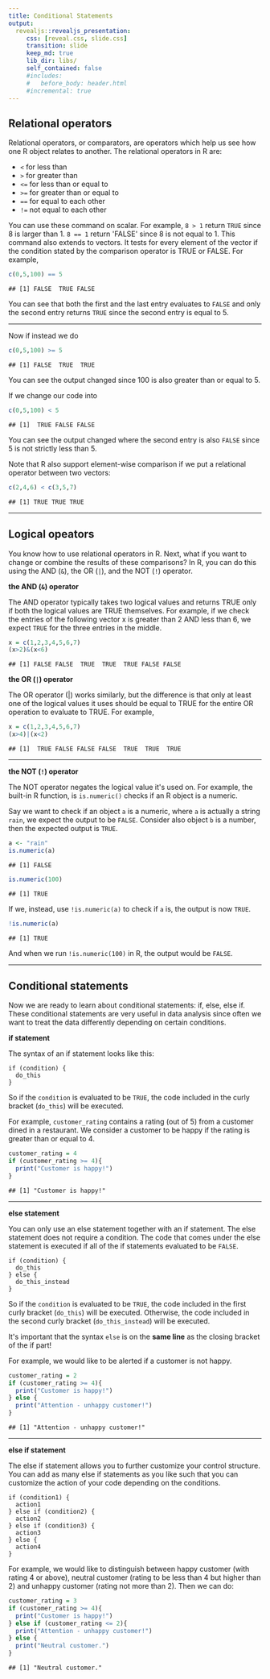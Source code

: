 ```yaml
---
title: Conditional Statements
output:
  revealjs::revealjs_presentation:
     css: [reveal.css, slide.css]
     transition: slide
     keep_md: true
     lib_dir: libs/
     self_contained: false
     #includes: 
     #   before_body: header.html
     #incremental: true
---
```




## Relational operators

Relational operators, or comparators, are operators which help us see how one R object relates to another. The relational operators in R are:

- `<` for less than
- `>` for greater than
- `<=` for less than or equal to
- `>=` for greater than or equal to
- `==` for equal to each other
- `!=` not equal to each other

You can use these command on scalar. For example, `8 > 1` return `TRUE` since 8 is larger than 1.
`8 == 1` return 'FALSE' since 8 is not equal to 1. This command also extends to vectors. It tests for every element of the vector if the condition stated by the comparison operator is TRUE or FALSE. For example, 


```r
c(0,5,100) == 5
```

```
## [1] FALSE  TRUE FALSE
```

You can see that both the first and the last entry evaluates to `FALSE` and only the second entry returns `TRUE` since the second entry is equal to 5.

---

Now if instead we do

```r
c(0,5,100) >= 5
```

```
## [1] FALSE  TRUE  TRUE
```
You can see the output changed since 100 is also greater than or equal to 5.

If we change our code into


```r
c(0,5,100) < 5
```

```
## [1]  TRUE FALSE FALSE
```
You can see the output changed where the second entry is also `FALSE` since 5 is not strictly less than 5. 


Note that R also support element-wise comparison if we put a relational operator between two vectors:

```r
c(2,4,6) < c(3,5,7)
```

```
## [1] TRUE TRUE TRUE
```

---

## Logical opeators

You know how to use relational operators in R. Next, what if you want to change or combine the results of these comparisons? In R, you can do this using the AND (`&`), the OR (`|`), and the NOT (`!`) operator.

**the AND (`&`) operator**

The AND operator typically takes two logical values and returns TRUE only if both the logical values are TRUE themselves. For example, if we check the entries of the following vector x is greater than 2 AND less than 6, we expect `TRUE` for the three entries in the middle.

```r
x = c(1,2,3,4,5,6,7)
(x>2)&(x<6)
```

```
## [1] FALSE FALSE  TRUE  TRUE  TRUE FALSE FALSE
```

**the OR (`|`) operator**

The OR operator (|) works similarly, but the difference is that only at least one of the logical values it uses should be equal to TRUE for the entire OR operation to evaluate to TRUE.
For example,

```r
x = c(1,2,3,4,5,6,7)
(x>4)|(x<2)
```

```
## [1]  TRUE FALSE FALSE FALSE  TRUE  TRUE  TRUE
```

---

**the NOT (`!`) operator**

The NOT operator negates the logical value it's used on. For example, the built-in R function, is `is.numeric()` checks if an R object is a numeric. 

Say we want to check if an object `a` is a numeric, where `a` is actually a string `rain`, we expect the output to be `FALSE`. Consider also object `b` is a number, then the expected output is `TRUE`.


```r
a <- "rain"
is.numeric(a)
```

```
## [1] FALSE
```

```r
is.numeric(100)
```

```
## [1] TRUE
```

If we, instead, use `!is.numeric(a)` to check if `a` is, the output is now `TRUE`.

```r
!is.numeric(a)
```

```
## [1] TRUE
```
And when we run `!is.numeric(100)` in R, the output would be `FALSE`.

---

## Conditional statements

Now we are ready to learn about conditional statements: if, else, else if.
These conditional statements are very useful in data analysis since often we want to treat the data differently depending on certain conditions.

**if statement**

The syntax of an if statement looks like this:
```
if (condition) {
  do_this
}
```
So if the `condition` is evaluated to be `TRUE`, the code included in the curly bracket (`do_this`) will be executed.


For example, `customer_rating` contains a rating (out of 5) from a customer dined in a restaurant. We consider a customer to be happy if the rating is greater than or equal to 4.

```r
customer_rating = 4
if (customer_rating >= 4){
  print("Customer is happy!")
}
```

```
## [1] "Customer is happy!"
```

---

**else statement**

You can only use an else statement together with an if statement. The else statement does not require a condition. The code that comes under the else statement is executed if all of the if statements evaluated to be `FALSE`.

```
if (condition) {
  do_this
} else {
  do_this_instead
}
```
So if the `condition` is evaluated to be `TRUE`, the code included in the first curly bracket (`do_this`) will be executed. Otherwise, the code included in the second curly bracket (`do_this_instead`) will be executed.

It's important that the syntax `else` is on the **same line** as the closing bracket of the if part!

For example, we would like to be alerted if a customer is not happy.

```r
customer_rating = 2
if (customer_rating >= 4){
  print("Customer is happy!")
} else { 
  print("Attention - unhappy customer!")
}
```

```
## [1] "Attention - unhappy customer!"
```
---

**else if statement**

The else if statement allows you to further customize your control structure. You can add as many else if statements as you like such that you can customize the action of your code depending on the conditions.

```
if (condition1) {
  action1
} else if (condition2) {
  action2
} else if (condition3) {
  action3
} else {
  action4
}
```

For example, we would like to distinguish between happy customer (with rating 4 or above), neutral customer (rating to be less than 4 but higher than 2) and unhappy customer (rating not more than 2). Then we can do:

```r
customer_rating = 3
if (customer_rating >= 4){
  print("Customer is happy!")
} else if (customer_rating <= 2){ 
  print("Attention - unhappy customer!")
} else {
  print("Neutral customer.")
}
```

```
## [1] "Neutral customer."
```
